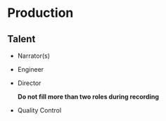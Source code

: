 # Production

## Talent

* Narrator(s)

* Engineer

* Director

	**Do not fill more than two roles during recording**

* Quality Control